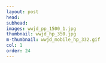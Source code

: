 ```yaml
---
layout: post
head: 
subhead: 
images: wwjd_pp_1500_1.jpg
thumbnail: wwjd_hp_350.jpg
m-thumbnail: wwjd_mobile_hp_332.gif
col: 1
order: 24
---
```

